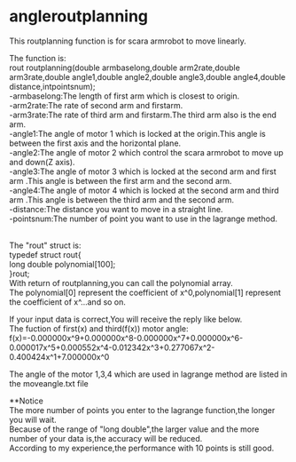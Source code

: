 # angleroutplanning

This routplanning function is for scara armrobot to move linearly.

The function is:
</br>rout routplanning(double armbaselong,double arm2rate,double arm3rate,double angle1,double angle2,double angle3,double angle4,double distance,intpointsnum);
</br>-armbaselong:The length of first arm which is closest to origin.
</br>-arm2rate:The rate of second arm and firstarm.
</br>-arm3rate:The rate of third arm and firstarm.The third arm also is the end arm.
</br>-angle1:The angle of motor 1 which is locked at the origin.This angle is between the first axis and the horizontal plane.
</br>-angle2:The angle of motor 2 which control the scara armrobot to move up and down(Z axis).
</br>-angle3:The angle of motor 3 which is locked at the second arm and first arm .This angle is between the first arm and the second arm.
</br>-angle4:The angle of motor 4 which is locked at the second arm and third arm .This angle is between the third arm and the second arm.
</br>-distance:The distance you want to move in a straight line.
</br>-pointsnum:The number of point you want to use in the lagrange method.

</br>The "rout" struct is:
</br>typedef struct rout{
</br>    long double polynomial[100];
</br>}rout;
</br>With return of routplanning,you can call the polynomial array.
</br>The polynomial[0] represent the coefficient of x^0,polynomial[1] represent the coefficient of x^...and so on.

If your input data is correct,You will receive the reply like below.
</br>The fuction of first(x) and third(f(x)) motor angle:
</br>f(x)=-0.000000x^9+0.000000x^8-0.000000x^7+0.000000x^6-0.000017x^5+0.000552x^4-0.012342x^3+0.277067x^2-0.400424x^1+7.000000x^0

The angle of the motor 1,3,4 which are used in lagrange method are listed in the moveangle.txt file

**Notice
</br>The more number of points you enter to the lagrange function,the longer you will wait.
</br>Because of the range of "long double",the larger value and the more number of your data is,the accuracy will be reduced.
</br>According to my experience,the performance with 10 points is still good.

